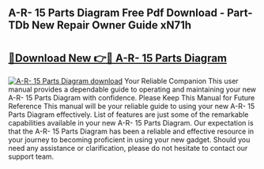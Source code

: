 ## A-R- 15 Parts Diagram Free Pdf Download - Part-TDb New Repair Owner Guide xN71h

# <h2><a href="http://dflzakc.blite.top/?on=A-R-+15+Parts+Diagram">🔗Download New 👉🔴 A-R- 15 Parts Diagram</a></h2>

[![A-R- 15 Parts Diagram download](https://i.imgur.com/lujVjoI.png)](http://dflzakc.blite.top/?on=A-R-+15+Parts+Diagram)
Your Reliable Companion This user manual provides a dependable guide to operating and maintaining your new A-R- 15 Parts Diagram with confidence. Please Keep This Manual for Future Reference This manual will be your reliable guide to using your new A-R- 15 Parts Diagram effectively. List of features are just some of the remarkable capabilities available in your new A-R- 15 Parts Diagram. Our expectation is that the A-R- 15 Parts Diagram has been a reliable and effective resource in your journey to becoming proficient in using your new gadget. Should you need any assistance or clarification, please do not hesitate to contact our support team.
